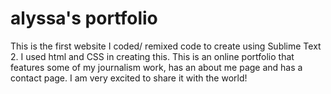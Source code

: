 # alyssa's portfolio
 This is the first website I coded/ remixed code to create using Sublime Text 2. I used html and CSS in creating this.
 This is an online portfolio that features some of my journalism work, has an about me page and has a contact page. 
 I am very excited to share it with the world!
